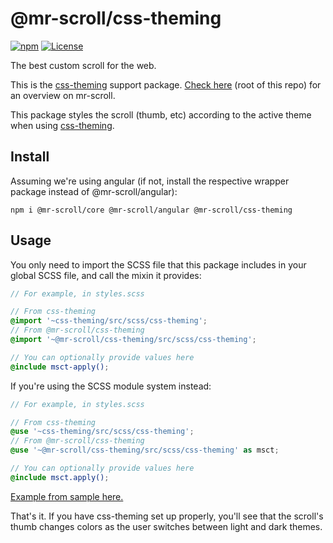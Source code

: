 # @mr-scroll/css-theming

[![npm](https://img.shields.io/npm/v/@mr-scroll/css-theming.svg)](https://www.npmjs.com/package/@mr-scroll/css-theming)
[![License](https://img.shields.io/badge/license-MIT-blue.svg)](https://opensource.org/licenses/MIT)

The best custom scroll for the web.

This is the [css-theming](https://github.com/mrahhal/css-theming) support package. [Check here](../../README.md) (root of this repo) for an overview on mr-scroll.

This package styles the scroll (thumb, etc) according to the active theme when using [css-theming](https://github.com/mrahhal/css-theming).

## Install

Assuming we're using angular (if not, install the respective wrapper package instead of @mr-scroll/angular):
```
npm i @mr-scroll/core @mr-scroll/angular @mr-scroll/css-theming
```

## Usage

You only need to import the SCSS file that this package includes in your global SCSS file, and call the mixin it provides:
```scss
// For example, in styles.scss

// From css-theming
@import '~css-theming/src/scss/css-theming';
// From @mr-scroll/css-theming
@import '~@mr-scroll/css-theming/src/scss/css-theming';

// You can optionally provide values here
@include msct-apply();
```

If you're using the SCSS module system instead:
```scss
// For example, in styles.scss

// From css-theming
@use '~css-theming/src/scss/css-theming';
// From @mr-scroll/css-theming
@use '~@mr-scroll/css-theming/src/scss/css-theming' as msct;

// You can optionally provide values here
@include msct.apply();
```

[Example from sample here.](https://github.com/mrahhal/mr-scroll/blob/0780d36414c7032a5853daa53ec390cc9427537c/samples/angular/src/styles.scss#L3-L7)

That's it. If you have css-theming set up properly, you'll see that the scroll's thumb changes colors as the user switches between light and dark themes.
